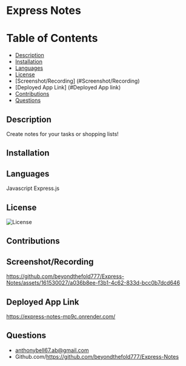 # Express Notes
  # Table of Contents
  * [Description](#description)
  * [Installation](#installation)
  * [Languages](#languages)
  * [License](#license)
  * [Screenshot/Recording] (#Screenshot/Recording)
  * [Deployed App Link] (#Deployed App link)
  * [Contributions](#contributions)
  * [Questions](#questions)
  
  ## Description  
  Create notes for your tasks or shopping lists!

  ## Installation
  

  ## Languages
  Javascript Express.js

  ## License
  ![License](https://img.shields.io/badge/License--blue.svg)

  ## Contributions

  

  ## Screenshot/Recording
   https://github.com/beyondthefold777/Express-Notes/assets/161530027/a036b8ee-f3b1-4c62-833d-bcc0b7dcd646

  ## Deployed App Link
   https://express-notes-mp9c.onrender.com/

  ## Questions
  - anthonybell67.ab@gmail.com
  - Github.com/https://github.com/beyondthefold777/Express-Notes
